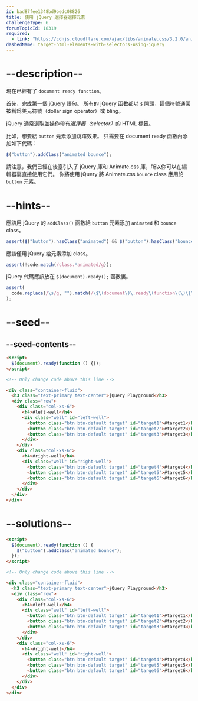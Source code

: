 ```yaml
---
id: bad87fee1348bd9bedc08826
title: 使用 jQuery 選擇器選擇元素
challengeType: 6
forumTopicId: 18319
required:
  - link: "https://cdnjs.cloudflare.com/ajax/libs/animate.css/3.2.0/animate.css"
dashedName: target-html-elements-with-selectors-using-jquery
---
```


# --description--

現在已經有了 `document ready function`。

首先，完成第一個 jQuery 語句。 所有的 jQuery 函數都以 `$` 開頭，這個符號通常被稱爲美元符號（dollar sign operator）或 bling。

jQuery 通常選取並操作帶有<dfn>選擇器（selector）</dfn>的 HTML 標籤。

比如，想要給 `button` 元素添加跳躍效果。 只需要在 document ready 函數內添加如下代碼：

```js
$("button").addClass("animated bounce");
```

請注意，我們已經在後臺引入了 jQuery 庫和 Animate.css 庫，所以你可以在編輯器裏直接使用它們。 你將使用 jQuery 將 Animate.css `bounce` class 應用於 `button` 元素。

# --hints--

應該用 jQuery 的 `addClass()` 函數給 `button` 元素添加 `animated` 和 `bounce` class。

```js
assert($("button").hasClass("animated") && $("button").hasClass("bounce"));
```

應該僅用 jQuery 給元素添加 class。

```js
assert(!code.match(/class.*animated/g));
```

jQuery 代碼應該放在 `$(document).ready();` 函數裏。

```js
assert(
  code.replace(/\s/g, "").match(/\$\(document\)\.ready\(function\(\)\{\$/g)
);
```

# --seed--

## --seed-contents--

```html
<script>
  $(document).ready(function () {});
</script>

<!-- Only change code above this line -->

<div class="container-fluid">
  <h3 class="text-primary text-center">jQuery Playground</h3>
  <div class="row">
    <div class="col-xs-6">
      <h4>#left-well</h4>
      <div class="well" id="left-well">
        <button class="btn btn-default target" id="target1">#target1</button>
        <button class="btn btn-default target" id="target2">#target2</button>
        <button class="btn btn-default target" id="target3">#target3</button>
      </div>
    </div>
    <div class="col-xs-6">
      <h4>#right-well</h4>
      <div class="well" id="right-well">
        <button class="btn btn-default target" id="target4">#target4</button>
        <button class="btn btn-default target" id="target5">#target5</button>
        <button class="btn btn-default target" id="target6">#target6</button>
      </div>
    </div>
  </div>
</div>
```

# --solutions--

```html
<script>
  $(document).ready(function () {
    $("button").addClass("animated bounce");
  });
</script>

<!-- Only change code above this line -->

<div class="container-fluid">
  <h3 class="text-primary text-center">jQuery Playground</h3>
  <div class="row">
    <div class="col-xs-6">
      <h4>#left-well</h4>
      <div class="well" id="left-well">
        <button class="btn btn-default target" id="target1">#target1</button>
        <button class="btn btn-default target" id="target2">#target2</button>
        <button class="btn btn-default target" id="target3">#target3</button>
      </div>
    </div>
    <div class="col-xs-6">
      <h4>#right-well</h4>
      <div class="well" id="right-well">
        <button class="btn btn-default target" id="target4">#target4</button>
        <button class="btn btn-default target" id="target5">#target5</button>
        <button class="btn btn-default target" id="target6">#target6</button>
      </div>
    </div>
  </div>
</div>
```
